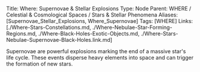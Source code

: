 Title: Where: Supernovae & Stellar Explosions
Type: Node
Parent: WHERE / Celestial & Cosmological Spaces / Stars & Stellar Phenomena
Aliases: [Supernovae_Stellar_Explosions, Where_Supernovae]
Tags: [WHERE]
Links: [./Where-Stars-Constellations.md, ./Where-Nebulae-Star-Forming-Regions.md, ./Where-Black-Holes-Exotic-Objects.md, ./Where-Stars-Nebulae-Supernovae-Black-Holes.link.md]

Supernovae are powerful explosions marking the end of a massive star's life cycle. These events disperse heavy elements into space and can trigger the formation of new stars.
